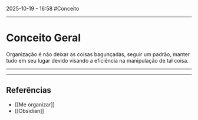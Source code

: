 2025-10-19 - 16:58
#Conceito 


---
# Conceito Geral

Organização é não deixar as coisas bagunçadas, seguir um padrão, manter tudo em seu lugar devido visando a eficiência na manipulação de tal coisa. 


---
---
## Referências 
 - [[Me organizar]]
 - [[Obsidian]]

